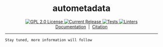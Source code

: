 <h1 align="center">autometadata</h1>

<p align="center">
   <a href="https://github.com/webis-de/auto-metadata">
   <img alt="GPL 2.0 License" src="https://img.shields.io/github/license/webis-de/auto-metadata.svg"/>
   </a>
   <a href="https://github.com/webis-de/auto-metadata/releases">
   <img alt="Current Release" src="https://img.shields.io/github/release/webis-de/auto-metadata.svg"/>
   </a>
   <a href="https://github.com/webis-de/auto-metadata/actions/workflows/tests.yml">
   <img alt="Tests" src="https://github.com/webis-de/auto-metadata/actions/workflows/tests.yml/badge.svg"/>
   </a>
   <a href="https://github.com/webis-de/auto-metadata/actions/workflows/linters.yml">
   <img alt="Linters" src="https://github.com/webis-de/auto-metadata/actions/workflows/linters.yml/badge.svg"/>
   </a>
   <br>
   <a href="https://auto-metadata.github.io/webis-de/">Documentation</a> &nbsp;|&nbsp;
   <a href="#citation">Citation</a>
</p>

---

`Stay tuned, more information will follow`